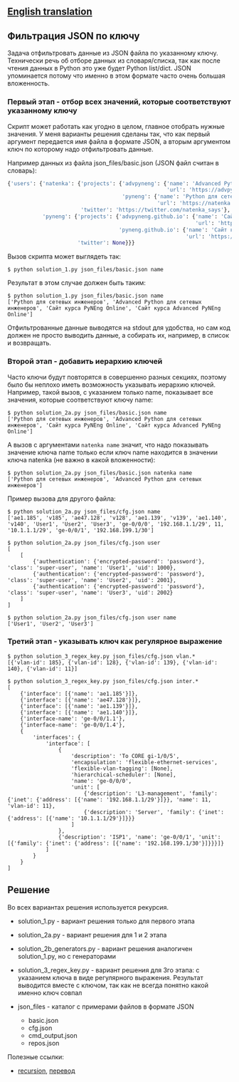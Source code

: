 ## [English translation]()

## Фильтрация JSON по ключу

Задача отфильтровать данные из JSON файла по указанному ключу. Технически речь
об отборе данных из словаря/списка, так как после чтения данных в Python это уже будет
Python list/dict.
JSON упоминается потому что именно в этом формате часто очень большая вложенность.

### Первый этап - отбор всех значений, которые соответствуют указанному ключу

Скрипт может работать как угодно в целом, главное отобрать нужные значения.
У меня варианты решения сделаны так, что как первый аргумент передается имя файла в формате JSON,
а вторым аргументом ключ по которому надо отфильтровать данные.

Например данных из файла json_files/basic.json (JSON файл считан в словарь):

```python
{'users': {'natenka': {'projects': {'advpyneng': {'name': 'Advanced Python для сетевых инженеров',
                                                  'url': 'https://advpyneng.readthedocs.io/ru/latest/'},
                                    'pyneng': {'name': 'Python для сетевых инженеров',
                                               'url': 'https://natenka.github.io/pyneng/'}},
                       'twitter': 'https://twitter.com/natenka_says'},
           'pyneng': {'projects': {'advpyneng.github.io': {'name': 'Сайт курса Advanced PyNEng Online',
                                                           'url': 'https://advpyneng.github.io/'},
                                   'pyneng.github.io': {'name': 'Сайт курса PyNEng Online',
                                                        'url': 'https://pyneng.github.io/'}},
                      'twitter': None}}}
```

Вызов скрипта может выглядеть так:

```
$ python solution_1.py json_files/basic.json name
```

Результат в этом случае должен быть таким:
```
$ python solution_1.py json_files/basic.json name
['Python для сетевых инженеров', 'Advanced Python для сетевых инженеров', 'Сайт курса PyNEng Online', 'Сайт курса Advanced PyNEng Online']
```

Отфильтрованные данные выводятся на stdout для удобства, но сам код должен не просто выводить данные,
а собирать их, например, в список и возвращать.

### Второй этап - добавить иерархию ключей

Часто ключи будут повторятся в совершенно разных секциях, поэтому было бы неплохо иметь возможность
указывать иерархию ключей. Например, такой вызов, с указанием только name, показывает все значения, которые соответствуют ключу name:

```
$ python solution_2a.py json_files/basic.json name
['Python для сетевых инженеров', 'Advanced Python для сетевых инженеров', 'Сайт курса PyNEng Online', 'Сайт курса Advanced PyNEng Online']
```

А вызов с аргументами ``natenka name`` значит, что надо показывать значение ключа name только
если ключ name находится в значении ключа natenka (не важно в какой вложенности):
```
$ python solution_2a.py json_files/basic.json natenka name
['Python для сетевых инженеров', 'Advanced Python для сетевых инженеров']
```

Пример вызова для другого файла:

```
$ python solution_2a.py json_files/cfg.json name
['ae1.185', 'v185', 'ae47.128', 'v128', 'ae1.139', 'v139', 'ae1.140', 'v140', 'User1', 'User2', 'User3', 'ge-0/0/0', '192.168.1.1/29', 11, '10.1.1.1/29', 'ge-0/0/1', '192.168.199.1/30']

$ python solution_2a.py json_files/cfg.json user
[
    [
        {'authentication': {'encrypted-password': 'password'}, 'class': 'super-user', 'name': 'User1', 'uid': 1000},
        {'authentication': {'encrypted-password': 'password'}, 'class': 'super-user', 'name': 'User2', 'uid': 2001},
        {'authentication': {'encrypted-password': 'password'}, 'class': 'super-user', 'name': 'User3', 'uid': 2002}
    ]
]

$ python solution_2a.py json_files/cfg.json user name
['User1', 'User2', 'User3']
```

### Третий этап - указывать ключ как регулярное выражение

```
$ python solution_3_regex_key.py json_files/cfg.json vlan.*
[{'vlan-id': 185}, {'vlan-id': 128}, {'vlan-id': 139}, {'vlan-id': 140}, {'vlan-id': 11}]

$ python solution_3_regex_key.py json_files/cfg.json inter.*
[
    {'interface': [{'name': 'ae1.185'}]},
    {'interface': [{'name': 'ae47.128'}]},
    {'interface': [{'name': 'ae1.139'}]},
    {'interface': [{'name': 'ae1.140'}]},
    {'interface-name': 'ge-0/0/1.1'},
    {'interface-name': 'ge-0/0/1.4'},
    {
        'interfaces': {
            'interface': [
                {
                    'description': 'To CORE gi-1/0/5',
                    'encapsulation': 'flexible-ethernet-services',
                    'flexible-vlan-tagging': [None],
                    'hierarchical-scheduler': [None],
                    'name': 'ge-0/0/0',
                    'unit': [
                        {'description': 'L3-management', 'family': {'inet': {'address': [{'name': '192.168.1.1/29'}]}}, 'name': 11, 'vlan-id': 11},
                        {'description': 'Server', 'family': {'inet': {'address': [{'name': '10.1.1.1/29'}]}}}
                    ]
                },
                {'description': 'ISP1', 'name': 'ge-0/0/1', 'unit': [{'family': {'inet': {'address': [{'name': '192.168.199.1/30'}]}}}]}
            ]
        }
    }
]

```

## Решение

Во всех вариантах решения используется рекурсия.

* solution_1.py - вариант решения только для первого этапа
* solution_2a.py - вариант решения для 1 и 2 этапа
* solution_2b_generators.py - вариант решения аналогичен solution_1.py, но с генераторами
* solution_3_regex_key.py - вариант решения для 3го этапа: с указанием ключа в виде регулярного
  выражения. Результат выводится вместе с ключом, так как не всегда понятно какой именно ключ совпал
* json_files - каталог с примерами файлов в формате JSON

  * basic.json
  * cfg.json
  * cmd_output.json
  * repos.json

Полезные ссылки:

* [recursion](https://runestone.academy/runestone/books/published/pythonds/Recursion/toctree.html), [перевод](http://aliev.me/runestone/Recursion/Objectives.html)

